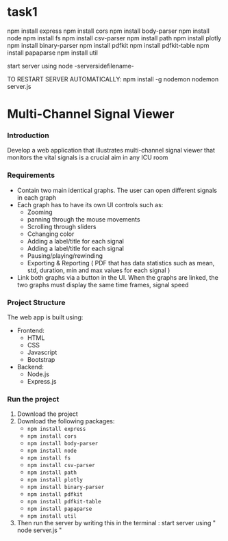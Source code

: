 # task1

npm install express
npm install cors
npm install body-parser
npm install node
npm install fs
npm install csv-parser
npm install path
npm install plotly
npm install binary-parser
npm install pdfkit
npm install pdfkit-table
npm install papaparse
npm install util

start server using node -serversidefilename-

TO RESTART SERVER AUTOMATICALLY:
npm install -g nodemon
nodemon server.js

<h1> Multi-Channel Signal Viewer</h1>
<h3>Introduction</h3>
<p> Develop a web application that illustrates multi-channel signal viewer that monitors the vital signals is a crucial aim in any ICU room</p>
<h3>Requirements</h3>
    <ul>
    <li>Contain two main identical graphs. The user can open different signals in each graph</li>
    <li>Each graph has to have its own UI controls such as:
    <ul> 
    <li>Zooming</li>
    <li>panning through the mouse movements</li>
    <li>Scrolling through sliders</li>
    <li>Cchanging color</li>
    <li>Adding a label/title for each signal</li>
    <li>Adding a label/title for each signal</li>
    <li>Pausing/playing/rewinding</li>
    <li>Exporting & Reporting ( PDF that has data statistics such as mean, std, duration, min and max values for each signal ) </li>
    </ul>
    </li>
    <li>Link both graphs via a button in the UI. When the graphs are linked, the two graphs must display the same time frames, signal speed</li>
</ul>
<h3>Project Structure</h3>
<p>The web app is built using:
<ul>
    <li>Frontend: 
    <ul>
    <li>HTML</li>
    <li>CSS</li>
    <li>Javascript</li>
    <li>Bootstrap</li>
    </ul>
    </li>
    <li>Backend:
    <ul>
    <li>Node.js</li>
    <li>Express.js</li>
    </ul></li>
</ul>

<h3>Run the project</h3>
<ol>
<li>Download the project</li> 
<li>Download the following packages:
<ul>
    <li><code>npm install express</code></li>
    <li><code>npm install cors</code></li>
    <li><code>npm install body-parser</code></li>
    <li><code>npm install node</code></li>
    <li><code>npm install fs</code></li>
    <li><code>npm install csv-parser</code></li>
    <li><code>npm install path</code></li>
    <li><code>npm install plotly</code></li>
    <li><code>npm install binary-parser</code></li>
    <li><code>npm install pdfkit</code></li>
    <li><code>npm install pdfkit-table</code></li>
    <li><code>npm install papaparse</code></li>
    <li><code>npm install util</code></li>
</ul>
</li>
<li>Then run the server by writing this in the terminal : start server using " node server.js "</li>
</ol>